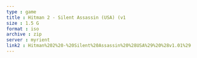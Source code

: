 ```yaml
---
type : game
title : Hitman 2 - Silent Assassin (USA) (v1
size : 1.5 G
format : iso
archive : zip
server : myrient
link2 : Hitman%202%20-%20Silent%20Assassin%20%28USA%29%20%28v1.01%29
---
```

